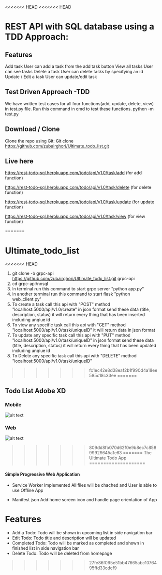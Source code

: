 <<<<<<< HEAD
<<<<<<< HEAD
# REST API with SQL database using a TDD Approach:
## Features
Add task
User can add a task from the add task button
View all tasks
User can see tasks
Delete a task
User can delete tasks by specifying an id
Update / Edit a task
User can update/edit task
## Test Driven Approach -TDD
We have written test cases for all four functions(add, update, delete, view) in test.py file.
Run this command in cmd to test these functions. 
python -m test.py
## Download / Clone
Clone the repo using Git:
Git clone https://github.com/zubairghori/Ultimate_todo_list.git
## Live here
https://rest-todo-sql.herokuapp.com/todo/api/v1.0/task/add (for add function)

https://rest-todo-sql.herokuapp.com/todo/api/v1.0/task/delete (for delete function)

https://rest-todo-sql.herokuapp.com/todo/api/v1.0/task/update (for update function)

https://rest-todo-sql.herokuapp.com/todo/api/v1.0/task/view (for view function)

=======
# Ultimate_todo_list
<<<<<<< HEAD

1) git clone -b grpc-api https://github.com/zubairghori/Ultimate_todo_list.git grpc-api
2) cd grpc-api/nosql
3) In terminal run this command to start grpc server "python app.py"
4) In another terminal run this command to start flask "python web_client.py"
5) To create a task call this api with "POST" method "localhost:5000/api/v1.0/create" in json format send these data (title, description, status) it will return every thing that has been inserted including unqiue id
6) To view any specific task call this api with "GET" method "localhost:5000/api/v1.0/task/uniqueID" it will return data in json format
7) To update any specific task call this api with "PUT" method "localhost:5000/api/v1.0/task/uniqueID" in json format send these data (title, description, status) it will return every thing that has been updated including unqiue id
8) To Delete any specific task call this api with "DELETE" method "localhost:5000/api/v1.0/task/uniqueID"
>>>>>>> fc1ec42e8d38eaf2b1f990d4a18ee585c18c33ee
=======
## Todo List Adobe XD

### Mobile
![alt text](https://github.com/zubairghori/Ultimate_todo_list/blob/todo-adobexd/adobe-xd/ios.png)

### Web
![alt text](https://github.com/zubairghori/Ultimate_todo_list/blob/todo-adobexd/adobe-xd/web.png)


>>>>>>> 809dd8fb070d62f0e9b8ec7c85899929645a1e63
=======
 The Ultimate Todo App
====================
#### Simple Progressive Web Application

* Service Worker Implemented
All files will be chached and User is able to use Offline App

* Manifest.json
Add home screen icon and handle page orientation of App

Features
=========
* Add a Todo:
Todo will be shown in upcoming list in side navigation bar
* Edit Todo:
Todo title and description will be updated
* Completed Todo:
Todo will be marked as completed and shown in finished list in side navigation bar
* Delete Todo:
Todo will be deleted from homepage

>>>>>>> 27fe86f065e51bb47665abc1076495ffd33cdcf9
